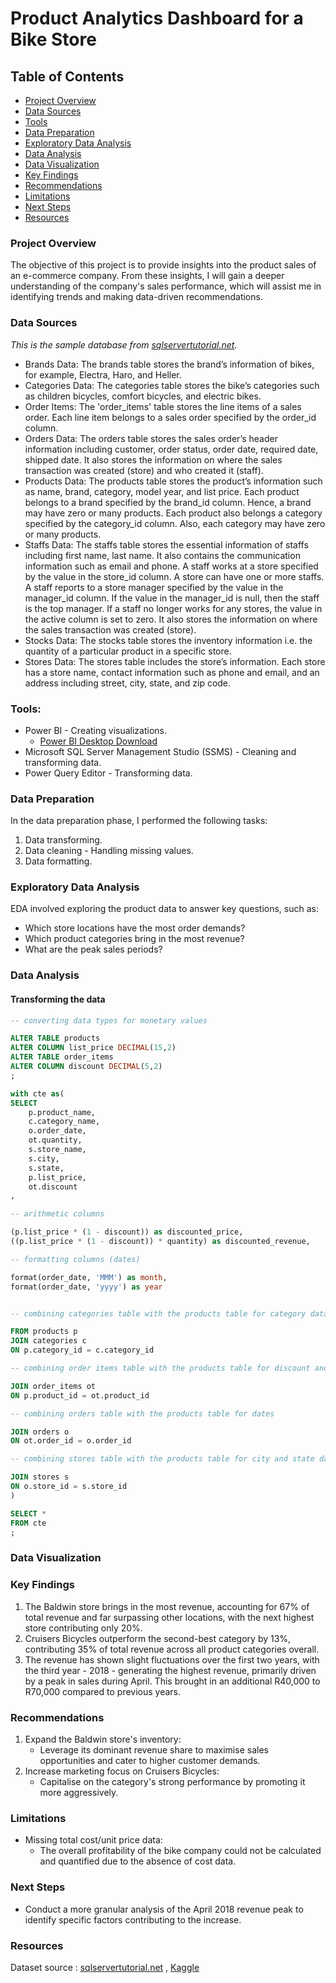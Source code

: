 # Product Analytics Dashboard for a Bike Store

## Table of Contents

- [Project Overview](#project-overview)
- [Data Sources](#data-sources)
- [Tools](#tools)
- [Data Preparation](#data-preparation)
- [Exploratory Data Analysis](#exploratory-data-analysis)
- [Data Analysis](#data-analysis)
- [Data Visualization](#data-visualization)
- [Key Findings](#key-findings)
- [Recommendations](#recommendations)
- [Limitations](#limitations)
- [Next Steps](#next-steps)
- [Resources](#resources)


### Project Overview

The objective of this project is to provide insights into the product sales of an e-commerce company. From these insights, I will gain a deeper understanding of the company's sales performance, which will assist me in identifying trends and making data-driven recommendations.

### Data Sources

*This is the sample database from [sqlservertutorial.net](https://www.sqlservertutorial.net/).*

- Brands Data: The brands table stores the brand’s information of bikes, for example, Electra, Haro, and Heller.
- Categories Data: The categories table stores the bike’s categories such as children bicycles, comfort bicycles, and electric bikes.
- Order Items: The 'order_items' table stores the line items of a sales order. Each line item belongs to a sales order specified by the order_id column.
- Orders Data: The orders table stores the sales order’s header information including customer, order status, order date, required date, shipped date. It also stores the information on where the sales transaction was created (store) and who created it (staff).
- Products Data: The products table stores the product’s information such as name, brand, category, model year, and list price. Each product belongs to a brand specified by the brand_id column. Hence, a brand may have zero or many products. Each product also belongs a category specified by the category_id column. Also, each category may have zero or many products.
- Staffs Data: The staffs table stores the essential information of staffs including first name, last name. It also contains the communication information such as email and phone. A staff works at a store specified by the value in the store_id column. A store can have one or more staffs. A staff reports to a store manager specified by the value in the manager_id column. If the value in the manager_id is null, then the staff is the top manager. If a staff no longer works for any stores, the value in the active column is set to zero.
It also stores the information on where the sales transaction was created (store).
- Stocks Data: The stocks table stores the inventory information i.e. the quantity of a particular product in a specific store.
- Stores Data: The stores table includes the store’s information. Each store has a store name, contact information such as phone and email, and an address including street, city, state, and zip code.

### Tools:

- Power BI - Creating visualizations.
  - [Power BI Desktop Download](https://www.microsoft.com/en-us/download/details.aspx?id=58494?ocid=ORSEARCH_Bing&msockid=26de78656ac06d3a16d469376b4a6ce1)
- Microsoft SQL Server Management Studio (SSMS) - Cleaning and transforming data.
- Power Query Editor - Transforming data.

### Data Preparation

In the data preparation phase, I performed the following tasks:
1. Data transforming.
2. Data cleaning - Handling missing values.
4. Data formatting.

### Exploratory Data Analysis

EDA  involved exploring the product data to answer key questions, such as:

- Which store locations have the most order demands?
- Which product categories bring in the most revenue?
- What are the peak sales periods?

### Data Analysis

#### Transforming the data

```sql
-- converting data types for monetary values

ALTER TABLE products
ALTER COLUMN list_price DECIMAL(15,2)
ALTER TABLE order_items
ALTER COLUMN discount DECIMAL(5,2)
;

with cte as(
SELECT 
	p.product_name,
	c.category_name,
	o.order_date,
	ot.quantity,
	s.store_name,
	s.city,
	s.state,
	p.list_price,
	ot.discount
,

-- arithmetic columns

(p.list_price * (1 - discount)) as discounted_price,
((p.list_price * (1 - discount)) * quantity) as discounted_revenue,

-- formatting columns (dates)

format(order_date, 'MMM') as month,
format(order_date, 'yyyy') as year


-- combining categories table with the products table for category data

FROM products p
JOIN categories c
ON p.category_id = c.category_id

-- combining order items table with the products table for discount and quantity data

JOIN order_items ot
ON p.product_id = ot.product_id

-- combining orders table with the products table for dates

JOIN orders o
ON ot.order_id = o.order_id

-- combining stores table with the products table for city and state data

JOIN stores s
ON o.store_id = s.store_id
)

SELECT * 
FROM cte
;
```

### Data Visualization



### Key Findings

1. The Baldwin store brings in the most revenue, accounting for 67% of total revenue and far surpassing other locations, with the next highest store contributing only 20%.
2. Cruisers Bicycles outperform the second-best category by 13%, contributing 35% of total revenue across all product categories overall.
3. The revenue has shown slight fluctuations over the first two years, with the third year - 2018 - generating the highest revenue, primarily driven by a peak in sales during April. This brought in an additional R40,000 to R70,000 compared to previous years.

### Recommendations

1. Expand the Baldwin store's inventory:
   - Leverage its dominant revenue share to maximise sales opportunities and cater to higher customer demands.
2. Increase marketing focus on Cruisers Bicycles:
   - Capitalise on the category's strong performance by promoting it more aggressively.

### Limitations

- Missing total cost/unit price data:
  - The overall profitability of the bike company could not be calculated and quantified due to the absence of cost data.
 
### Next Steps

- Conduct a more granular analysis of the April 2018 revenue peak to identify specific factors contributing to the increase.

### Resources

Dataset source : [sqlservertutorial.net](https://www.sqlservertutorial.net/) , [Kaggle](https://www.kaggle.com/datasets/dillonmyrick/bike-store-sample-database?select=stores.csv)
